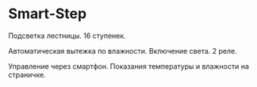# Smart-Step
Подсветка лестницы. 16 ступенек.

Автоматическая вытежка по влажности.
Включение света. 2 реле.

Управление через смартфон. Показания температуры и влажности на страничке.
